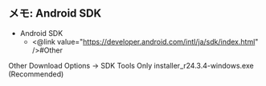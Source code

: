 ## メモ: Android SDK


* Android SDK
  * <@link value="https://developer.android.com/intl/ja/sdk/index.html" />#Other

Other Download Options -> SDK Tools Only
installer_r24.3.4-windows.exe (Recommended) 

